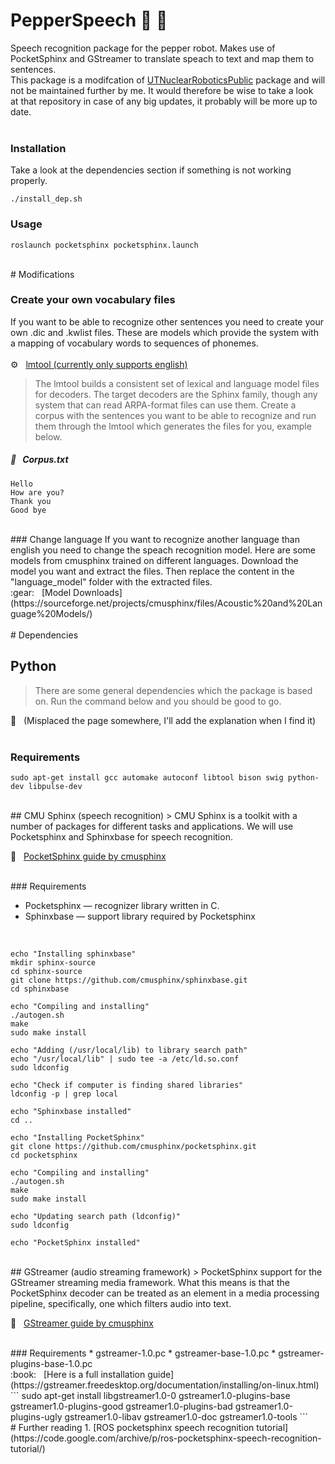 # PepperSpeech :robot: :speech_balloon:
Speech recognition package for the pepper robot. Makes use of PocketSphinx and GStreamer to translate speach to text and map them to sentences.  
This package is a modifcation of [UTNuclearRoboticsPublic](https://github.com/UTNuclearRoboticsPublic/pocketsphinx) package and will not be maintained further by me.
It would therefore be wise to take a look  
at that repository in case of any big updates, it probably will be more up to date.  
<br>
### Installation
Take a look at the dependencies section if something is not working properly.
```
./install_dep.sh
```
  
### Usage

```
roslaunch pocketsphinx pocketsphinx.launch
```
  
<br>
# Modifications
  
### Create your own vocabulary files
If you want to be able to recognize other sentences you need to create your own .dic and .kwlist files.
These are models which provide the system with a mapping of vocabulary words to sequences of phonemes.
<br>  
:gear: &nbsp; [lmtool (currently only supports english)](http://www.speech.cs.cmu.edu/tools/lmtool.html)

> The lmtool builds a consistent set of lexical and language model files for decoders. The target decoders are the Sphinx family, though any system that can read ARPA-format files can use them.
  Create a corpus with the sentences you want to be able to recognize and run them through the lmtool which generates the files for you, example below.
  
##### :memo: &nbsp; Corpus.txt
```
Hello
How are you?
Thank you
Good bye
```
  
<br>
### Change language
If you want to recognize another language than english you need to change the speach recognition model. Here are some models from cmusphinx trained on different languages. 
Download the model you want and extract the files. Then replace the content in the "language_model" folder with the extracted files.  
<br>
:gear: &nbsp; [Model Downloads](https://sourceforge.net/projects/cmusphinx/files/Acoustic%20and%20Language%20Models/) 
<br>  
<br>
# Dependencies
    
## Python
> There are some general dependencies which the package is based on. Run the command below and you should be good to go. 
  
:book: &nbsp; (Misplaced the page somewhere, I'll add the explanation when I find it)  
<br>
### Requirements

```shell
sudo apt-get install gcc automake autoconf libtool bison swig python-dev libpulse-dev
```
  
<br>
## CMU Sphinx (speech recognition)
> CMU Sphinx is a toolkit with a number of packages for different tasks and applications. We will use Pocketsphinx and Sphinxbase for speech recognition.

:book: &nbsp; [PocketSphinx guide by cmusphinx](https://cmusphinx.github.io/wiki/tutorialpocketsphinx/)
  
<br>
### Requirements

* Pocketsphinx — recognizer library written in C.
* Sphinxbase — support library required by Pocketsphinx

<br>
  
```shell
echo "Installing sphinxbase"
mkdir sphinx-source
cd sphinx-source
git clone https://github.com/cmusphinx/sphinxbase.git
cd sphinxbase
  
echo "Compiling and installing"
./autogen.sh
make
sudo make install
  
echo "Adding (/usr/local/lib) to library search path"
echo "/usr/local/lib" | sudo tee -a /etc/ld.so.conf
sudo ldconfig
  
echo "Check if computer is finding shared libraries"
ldconfig -p | grep local
  
echo "Sphinxbase installed"
cd ..
  
echo "Installing PocketSphinx"
git clone https://github.com/cmusphinx/pocketsphinx.git
cd pocketsphinx
  
echo "Compiling and installing"
./autogen.sh
make
sudo make install
  
echo "Updating search path (ldconfig)"
sudo ldconfig
  
echo "PocketSphinx installed"
```
  
<br>
## GStreamer (audio streaming framework)
> PocketSphinx support for the GStreamer streaming media framework. What this means is that the PocketSphinx decoder can be treated as an element in a media processing pipeline, specifically, one which filters audio into text.

:book: &nbsp; [GStreamer guide by cmusphinx](https://cmusphinx.github.io/wiki/gstreamer/)
  
<br>
### Requirements
* gstreamer-1.0.pc
* gstreamer-base-1.0.pc
* gstreamer-plugins-base-1.0.pc

<br>
:book: &nbsp; [Here is a full installation guide](https://gstreamer.freedesktop.org/documentation/installing/on-linux.html)
<br>
```
sudo apt-get install libgstreamer1.0-0 gstreamer1.0-plugins-base gstreamer1.0-plugins-good gstreamer1.0-plugins-bad gstreamer1.0-plugins-ugly gstreamer1.0-libav gstreamer1.0-doc gstreamer1.0-tools
```
  
<br>
# Further reading
1. [ROS pocketsphinx speech recognition tutorial](https://code.google.com/archive/p/ros-pocketsphinx-speech-recognition-tutorial/)